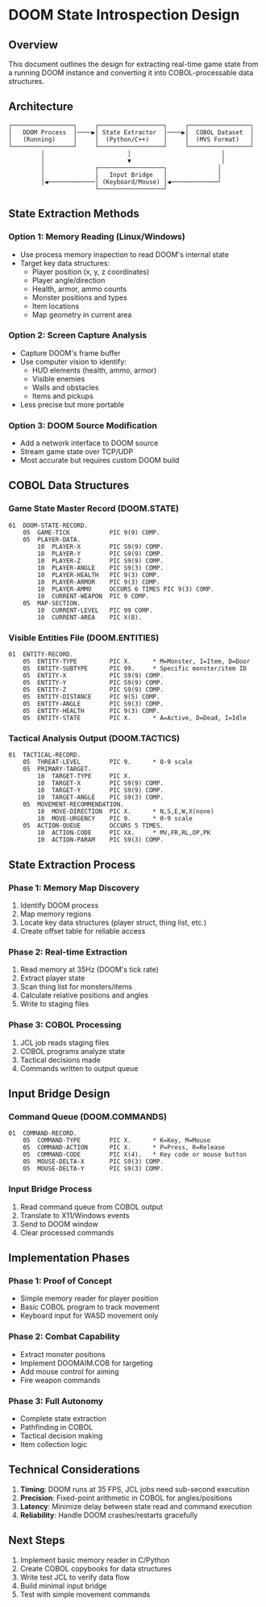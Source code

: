 # DOOM State Introspection Design

## Overview
This document outlines the design for extracting real-time game state from a running DOOM instance and converting it into COBOL-processable data structures.

## Architecture

```
┌─────────────────┐     ┌──────────────────┐     ┌─────────────────┐
│   DOOM Process  │────▶│ State Extractor  │────▶│  COBOL Dataset  │
│   (Running)     │     │  (Python/C++)    │     │  (MVS Format)   │
└─────────────────┘     └──────────────────┘     └─────────────────┘
         │                       │                         │
         │                       ▼                         │
         │              ┌──────────────────┐              │
         │              │   Input Bridge   │              │
         │◀─────────────│ (Keyboard/Mouse) │◀─────────────┘
                        └──────────────────┘
```

## State Extraction Methods

### Option 1: Memory Reading (Linux/Windows)
- Use process memory inspection to read DOOM's internal state
- Target key data structures:
  - Player position (x, y, z coordinates)
  - Player angle/direction
  - Health, armor, ammo counts
  - Monster positions and types
  - Item locations
  - Map geometry in current area

### Option 2: Screen Capture Analysis
- Capture DOOM's frame buffer
- Use computer vision to identify:
  - HUD elements (health, ammo, armor)
  - Visible enemies
  - Walls and obstacles
  - Items and pickups
- Less precise but more portable

### Option 3: DOOM Source Modification
- Add a network interface to DOOM source
- Stream game state over TCP/UDP
- Most accurate but requires custom DOOM build

## COBOL Data Structures

### Game State Master Record (DOOM.STATE)
```cobol
01  DOOM-STATE-RECORD.
    05  GAME-TICK           PIC 9(9) COMP.
    05  PLAYER-DATA.
        10  PLAYER-X        PIC S9(9) COMP.
        10  PLAYER-Y        PIC S9(9) COMP.
        10  PLAYER-Z        PIC S9(9) COMP.
        10  PLAYER-ANGLE    PIC S9(3) COMP.
        10  PLAYER-HEALTH   PIC 9(3) COMP.
        10  PLAYER-ARMOR    PIC 9(3) COMP.
        10  PLAYER-AMMO     OCCURS 6 TIMES PIC 9(3) COMP.
        10  CURRENT-WEAPON  PIC 9 COMP.
    05  MAP-SECTION.
        10  CURRENT-LEVEL   PIC 99 COMP.
        10  CURRENT-AREA    PIC X(8).
```

### Visible Entities File (DOOM.ENTITIES)
```cobol
01  ENTITY-RECORD.
    05  ENTITY-TYPE         PIC X.      * M=Monster, I=Item, D=Door
    05  ENTITY-SUBTYPE      PIC 99.     * Specific monster/item ID
    05  ENTITY-X            PIC S9(9) COMP.
    05  ENTITY-Y            PIC S9(9) COMP.
    05  ENTITY-Z            PIC S9(9) COMP.
    05  ENTITY-DISTANCE     PIC 9(5) COMP.
    05  ENTITY-ANGLE        PIC S9(3) COMP.
    05  ENTITY-HEALTH       PIC 9(3) COMP.
    05  ENTITY-STATE        PIC X.      * A=Active, D=Dead, I=Idle
```

### Tactical Analysis Output (DOOM.TACTICS)
```cobol
01  TACTICAL-RECORD.
    05  THREAT-LEVEL        PIC 9.      * 0-9 scale
    05  PRIMARY-TARGET.
        10  TARGET-TYPE     PIC X.
        10  TARGET-X        PIC S9(9) COMP.
        10  TARGET-Y        PIC S9(9) COMP.
        10  TARGET-ANGLE    PIC S9(3) COMP.
    05  MOVEMENT-RECOMMENDATION.
        10  MOVE-DIRECTION  PIC X.      * N,S,E,W,X(none)
        10  MOVE-URGENCY    PIC 9.      * 0-9 scale
    05  ACTION-QUEUE        OCCURS 5 TIMES.
        10  ACTION-CODE     PIC XX.     * MV,FR,RL,OP,PK
        10  ACTION-PARAM    PIC S9(3) COMP.
```

## State Extraction Process

### Phase 1: Memory Map Discovery
1. Identify DOOM process
2. Map memory regions
3. Locate key data structures (player struct, thing list, etc.)
4. Create offset table for reliable access

### Phase 2: Real-time Extraction
1. Read memory at 35Hz (DOOM's tick rate)
2. Extract player state
3. Scan thing list for monsters/items
4. Calculate relative positions and angles
5. Write to staging files

### Phase 3: COBOL Processing
1. JCL job reads staging files
2. COBOL programs analyze state
3. Tactical decisions made
4. Commands written to output queue

## Input Bridge Design

### Command Queue (DOOM.COMMANDS)
```cobol
01  COMMAND-RECORD.
    05  COMMAND-TYPE        PIC X.      * K=Key, M=Mouse
    05  COMMAND-ACTION      PIC X.      * P=Press, R=Release
    05  COMMAND-CODE        PIC X(4).   * Key code or mouse button
    05  MOUSE-DELTA-X       PIC S9(3) COMP.
    05  MOUSE-DELTA-Y       PIC S9(3) COMP.
```

### Input Bridge Process
1. Read command queue from COBOL output
2. Translate to X11/Windows events
3. Send to DOOM window
4. Clear processed commands

## Implementation Phases

### Phase 1: Proof of Concept
- Simple memory reader for player position
- Basic COBOL program to track movement
- Keyboard input for WASD movement only

### Phase 2: Combat Capability
- Extract monster positions
- Implement DOOMAIM.COB for targeting
- Add mouse control for aiming
- Fire weapon commands

### Phase 3: Full Autonomy
- Complete state extraction
- Pathfinding in COBOL
- Tactical decision making
- Item collection logic

## Technical Considerations

1. **Timing**: DOOM runs at 35 FPS, JCL jobs need sub-second execution
2. **Precision**: Fixed-point arithmetic in COBOL for angles/positions
3. **Latency**: Minimize delay between state read and command execution
4. **Reliability**: Handle DOOM crashes/restarts gracefully

## Next Steps
1. Implement basic memory reader in C/Python
2. Create COBOL copybooks for data structures
3. Write test JCL to verify data flow
4. Build minimal input bridge
5. Test with simple movement commands